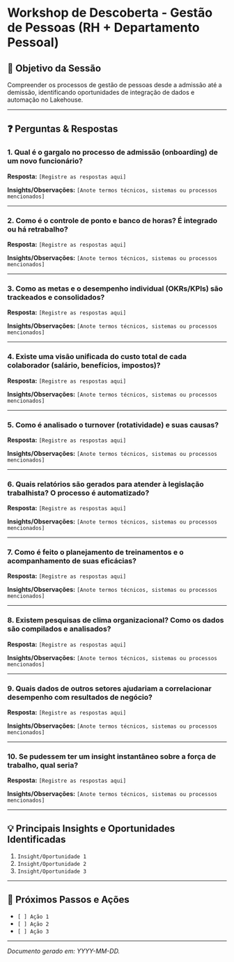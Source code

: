 # Workshop de Descoberta - Gestão de Pessoas (RH + Departamento Pessoal)



## 🎯 Objetivo da Sessão
Compreender os processos de gestão de pessoas desde a admissão até a demissão, identificando oportunidades de integração de dados e automação no Lakehouse.

---

## ❓ Perguntas & Respostas

### 1. Qual é o gargalo no processo de admissão (onboarding) de um novo funcionário?
**Resposta:**
`[Registre as respostas aqui]`

**Insights/Observações:**
`[Anote termos técnicos, sistemas ou processos mencionados]`

---

### 2. Como é o controle de ponto e banco de horas? É integrado ou há retrabalho?
**Resposta:**
`[Registre as respostas aqui]`

**Insights/Observações:**
`[Anote termos técnicos, sistemas ou processos mencionados]`

---

### 3. Como as metas e o desempenho individual (OKRs/KPIs) são trackeados e consolidados?
**Resposta:**
`[Registre as respostas aqui]`

**Insights/Observações:**
`[Anote termos técnicos, sistemas ou processos mencionados]`

---

### 4. Existe uma visão unificada do custo total de cada colaborador (salário, benefícios, impostos)?
**Resposta:**
`[Registre as respostas aqui]`

**Insights/Observações:**
`[Anote termos técnicos, sistemas ou processos mencionados]`

---

### 5. Como é analisado o turnover (rotatividade) e suas causas?
**Resposta:**
`[Registre as respostas aqui]`

**Insights/Observações:**
`[Anote termos técnicos, sistemas ou processos mencionados]`

---

### 6. Quais relatórios são gerados para atender à legislação trabalhista? O processo é automatizado?
**Resposta:**
`[Registre as respostas aqui]`

**Insights/Observações:**
`[Anote termos técnicos, sistemas ou processos mencionados]`

---

### 7. Como é feito o planejamento de treinamentos e o acompanhamento de suas eficácias?
**Resposta:**
`[Registre as respostas aqui]`

**Insights/Observações:**
`[Anote termos técnicos, sistemas ou processos mencionados]`

---

### 8. Existem pesquisas de clima organizacional? Como os dados são compilados e analisados?
**Resposta:**
`[Registre as respostas aqui]`

**Insights/Observações:**
`[Anote termos técnicos, sistemas ou processos mencionados]`

---

### 9. Quais dados de outros setores ajudariam a correlacionar desempenho com resultados de negócio?
**Resposta:**
`[Registre as respostas aqui]`

**Insights/Observações:**
`[Anote termos técnicos, sistemas ou processos mencionados]`

---

### 10. Se pudessem ter um insight instantâneo sobre a força de trabalho, qual seria?
**Resposta:**
`[Registre as respostas aqui]`

**Insights/Observações:**
`[Anote termos técnicos, sistemas ou processos mencionados]`

---

## 💡 Principais Insights e Oportunidades Identificadas
1. `Insight/Oportunidade 1`
2. `Insight/Oportunidade 2`
3. `Insight/Oportunidade 3`

---

## 🚀 Próximos Passos e Ações
- `[ ] Ação 1`
- `[ ] Ação 2`
- `[ ] Ação 3`

---
*Documento gerado em: YYYY-MM-DD.*